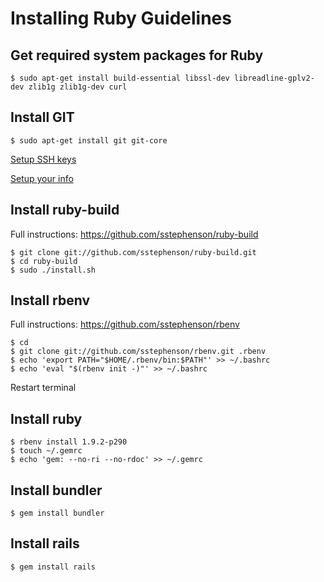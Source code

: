 # Installing Ruby Guidelines

## Get required system packages for Ruby
	$ sudo apt-get install build-essential libssl-dev libreadline-gplv2-dev zlib1g zlib1g-dev curl

## Install GIT
	$ sudo apt-get install git git-core
[Setup SSH keys](http://help.github.com/linux-set-up-git/#_set_up_ssh_keys)

[Setup your info](http://help.github.com/linux-set-up-git/#_set_up_your_info)

## Install ruby-build
Full instructions: https://github.com/sstephenson/ruby-build

	$ git clone git://github.com/sstephenson/ruby-build.git
	$ cd ruby-build
	$ sudo ./install.sh

## Install rbenv
Full instructions: https://github.com/sstephenson/rbenv

	$ cd
	$ git clone git://github.com/sstephenson/rbenv.git .rbenv
	$ echo 'export PATH="$HOME/.rbenv/bin:$PATH"' >> ~/.bashrc
	$ echo 'eval "$(rbenv init -)"' >> ~/.bashrc
Restart terminal

## Install ruby
	$ rbenv install 1.9.2-p290
	$ touch ~/.gemrc
	$ echo 'gem: --no-ri --no-rdoc' >> ~/.gemrc

## Install bundler
	$ gem install bundler

## Install rails
	$ gem install rails
